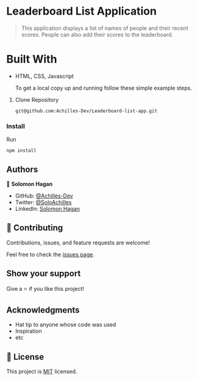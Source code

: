 

# Leaderboard List Application

> This application displays a list of names of people and their recent scores. People can also add their scores to the   leaderboard.


# Built With

- HTML, CSS, Javascript

  To get a local copy up and running follow these simple example steps.

1. Clone Repository 
   ```
   git@github.com:Achilles-Dev/Leaderboard-list-app.git
   ```

### Install

  Run
   ```
   npm install
   ```


## Authors

👤 **Solomon Hagan**

- GitHub: [@Achilles-Dev](https://github.com/Achilles-Dev/)
- Twitter: [@SoloAchilles](https://twitter.com/SoloAchilles/)
- LinkedIn: [Solomon Hagan](https://www.linkedin.com/in/solomon-hagan-b51693138/)

## 🤝 Contributing

Contributions, issues, and feature requests are welcome!

Feel free to check the [issues page](../../issues/).

## Show your support

Give a ⭐️ if you like this project!

## Acknowledgments

- Hat tip to anyone whose code was used
- Inspiration
- etc

## 📝 License

This project is [MIT](./MIT.md) licensed.

